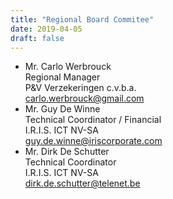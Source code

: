 ```yaml
---
title: "Regional Board Commitee"
date: 2019-04-05
draft: false
---
```



- Mr. Carlo Werbrouck  
  Regional Manager  
  P&V Verzekeringen c.v.b.a.  
  carlo.werbrouck@gmail.com  
- Mr. Guy De Winne  
  Technical Coordinator / Financial  
  I.R.I.S. ICT NV-SA  
  guy.de.winne@iriscorporate.com  
- Mr. Dirk De Schutter  
  Technical Coordinator  
  I.R.I.S. ICT NV-SA  
  dirk.de.schutter@telenet.be  

